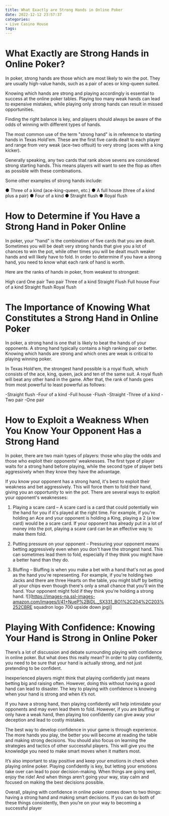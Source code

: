 ```yaml
---
title: What Exactly are Strong Hands in Online Poker
date: 2022-12-12 23:57:37
categories:
- Live Casino House
tags:
---
```



#  What Exactly are Strong Hands in Online Poker?

In poker, strong hands are those which are most likely to win the pot. They are usually high-value hands, such as a pair of aces or king-queen suited.

Knowing which hands are strong and playing accordingly is essential to success at the online poker tables. Playing too many weak hands can lead to expensive mistakes, while playing only strong hands can result in missed opportunities.

Finding the right balance is key, and players should always be aware of the odds of winning with different types of hands.

The most common use of the term "strong hand" is in reference to starting hands in Texas Hold'em. These are the first five cards dealt to each player and range from very weak (ace-two offsuit) to very strong (aces with a king kicker).

Generally speaking, any two cards that rank above sevens are considered strong starting hands. This means players will want to see the flop as often as possible with these combinations.

Some other examples of strong hands include:

● Three of a kind (ace-king-queen, etc.) ● A full house (three of a kind plus a pair) ● Four of a kind ● Straight flush ● Royal flush

#  How to Determine if You Have a Strong Hand in Poker Online

In poker, your "hand" is the combination of five cards that you are dealt. Sometimes you will be dealt very strong hands that give you a lot of chances to win the pot, while other times you will be dealt much weaker hands and will likely have to fold. In order to determine if you have a strong hand, you need to know what each rank of hand is worth.

Here are the ranks of hands in poker, from weakest to strongest:

High card 
One pair 
Two pair 
Three of a kind 
Straight 
Flush 
Full house 
Four of a kind 
Straight flush 
Royal flush

#  The Importance of Knowing What Constitutes a Strong Hand in Online Poker

In poker, a strong hand is one that is likely to beat the hands of your opponents. A strong hand typically contains a high ranking pair or better. Knowing which hands are strong and which ones are weak is critical to playing winning poker.

In Texas Hold'em, the strongest hand possible is a royal flush, which consists of the ace, king, queen, jack and ten of the same suit. A royal flush will beat any other hand in the game. After that, the rank of hands goes from most powerful to least powerful as follows:

-Straight flush
-Four of a kind
-Full house
-Flush
-Straight
-Three of a kind
-Two pair
-One pair

#  How to Exploit a Weakness When You Know Your Opponent Has a Strong Hand 

In poker, there are two main types of players: those who play the odds and those who exploit their opponents' weaknesses. The first type of player waits for a strong hand before playing, while the second type of player bets aggressively when they know they have the advantage.

If you know your opponent has a strong hand, it's best to exploit their weakness and bet aggressively. This will force them to fold their hand, giving you an opportunity to win the pot. There are several ways to exploit your opponent's weaknesses:

1. Playing a scare card – A scare card is a card that could potentially win the hand for you if it's played at the right time. For example, if you're holding an Ace and your opponent is holding a King, playing a 2 (a low card) would be a scare card. If your opponent has already put in a lot of money into the pot, playing a scare card can be an effective way to make them fold.

2. Putting pressure on your opponent – Pressuring your opponent means betting aggressively even when you don't have the strongest hand. This can sometimes lead them to fold, especially if they think you might have a better hand than they do.

3. Bluffing – Bluffing is when you make a bet with a hand that's not as good as the hand you're representing. For example, if you're holding two Jacks and there are three Hearts on the table, you might bluff by betting all your chips even though there's only a small chance that you'll win the hand. Your opponent might fold if they think you're holding a strong hand.
![](https://images-na.ssl-images-amazon.com/images/I/41+NueP%2BjDL._SX331_BO1%2C204%2C203%252CBRE squadron logo 700 upside down jpg)]

#  Playing With Confidence: Knowing Your Hand is Strong in Online Poker

There’s a lot of discussion and debate surrounding playing with confidence in online poker. But what does this really mean? In order to play confidently, you need to be sure that your hand is actually strong, and not just pretending to be confident.

Inexperienced players might think that playing confidently just means betting big and raising often. However, doing this without having a good hand can lead to disaster. The key to playing with confidence is knowing when your hand is strong and when it’s not.

If you have a strong hand, then playing confidently will help intimidate your opponents and may even lead them to fold. However, if you are bluffing or only have a weak hand, then playing too confidently can give away your deception and lead to costly mistakes.

The best way to develop confidence in your game is through experience. The more hands you play, the better you will become at reading the table and making strong decisions. You should also focus on learning the strategies and tactics of other successful players. This will give you the knowledge you need to make smart moves when it matters most.

It’s also important to stay positive and keep your emotions in check when playing online poker. Playing confidently is key, but letting your emotions take over can lead to poor decision-making. When things are going well, enjoy the ride! And when things aren’t going your way, stay calm and focused on making the best decisions possible.

Overall, playing with confidence in online poker comes down to two things: having a strong hand and making smart decisions. If you can do both of these things consistently, then you’re on your way to becoming a successful player